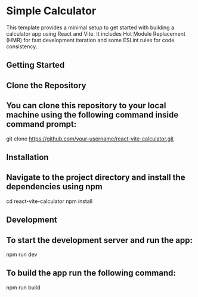# Simple Calculator

This template provides a minimal setup to get started with building a calculator app using React and Vite. It includes Hot Module Replacement (HMR) for fast development iteration and some ESLint rules for code consistency.

## Getting Started
## Clone the Repository
## You can clone this repository to your local machine using the following command inside command prompt:

git clone https://github.com/your-username/react-vite-calculator.git

## Installation
## Navigate to the project directory and install the dependencies using npm

cd react-vite-calculator
npm install

## Development
## To start the development server and run the app:

npm run dev

## To build the app run the following command:

npm run build

